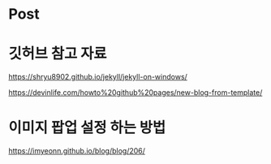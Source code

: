 # Post

# 깃허브 참고 자료
<https://shryu8902.github.io/jekyll/jekyll-on-windows/>

<https://devinlife.com/howto%20github%20pages/new-blog-from-template/>

# 이미지 팝업 설정 하는 방법
<https://imyeonn.github.io/blog/blog/206/>